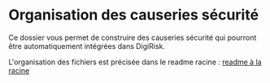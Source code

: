 # Organisation des causeries sécurité
Ce dossier vous permet de construire des causeries sécurité qui pourront être automatiquement intégrées dans DigiRisk.

L'organisation des fichiers est précisée dans le readme racine :
[readme à la racine](https://github.com/Evarisk/bibliotheque-media-risque)